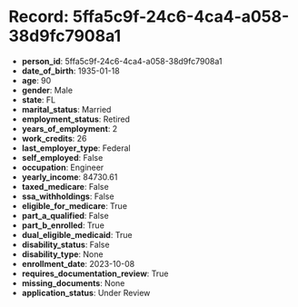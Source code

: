 # Record: 5ffa5c9f-24c6-4ca4-a058-38d9fc7908a1

- **person_id**: 5ffa5c9f-24c6-4ca4-a058-38d9fc7908a1
- **date_of_birth**: 1935-01-18
- **age**: 90
- **gender**: Male
- **state**: FL
- **marital_status**: Married
- **employment_status**: Retired
- **years_of_employment**: 2
- **work_credits**: 26
- **last_employer_type**: Federal
- **self_employed**: False
- **occupation**: Engineer
- **yearly_income**: 84730.61
- **taxed_medicare**: False
- **ssa_withholdings**: False
- **eligible_for_medicare**: True
- **part_a_qualified**: False
- **part_b_enrolled**: True
- **dual_eligible_medicaid**: True
- **disability_status**: False
- **disability_type**: None
- **enrollment_date**: 2023-10-08
- **requires_documentation_review**: True
- **missing_documents**: None
- **application_status**: Under Review